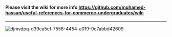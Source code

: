 #### Please visit the wiki for more info https://github.com/muhamed-hassan/useful-references-for-commerce-undergraduates/wiki

***

![djmvdpq-d39ca5ef-7558-4454-a019-9e7abbd42609](https://github.com/user-attachments/assets/5f3e83a7-5827-4b8b-acb3-3898472332d6)

